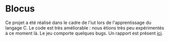 # Blocus
Ce projet a été réalisé dans le cadre de l'iut lors de l'apprentissage du langage C. Le code est très améliorable : nous étions très peu expérimentés à ce moment là.
Le jeu comporte quelques bugs. 
Un rapport est présent [ici](https://github.com/nicolasAinouz/Blocus/blob/main/public-blocus-main/projet/rapport_Nicolas_Corentingp1.pdf).
